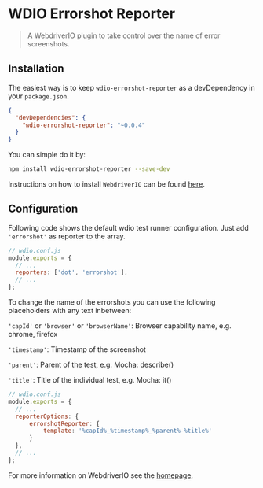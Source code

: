 WDIO Errorshot Reporter
==================

> A WebdriverIO plugin to take control over the name of error screenshots.

## Installation

The easiest way is to keep `wdio-errorshot-reporter` as a devDependency in your `package.json`.

```json
{
  "devDependencies": {
    "wdio-errorshot-reporter": "~0.0.4"
  }
}
```

You can simple do it by:

```bash
npm install wdio-errorshot-reporter --save-dev
```

Instructions on how to install `WebdriverIO` can be found [here](http://webdriver.io/guide/getstarted/install.html).

## Configuration

Following code shows the default wdio test runner configuration. Just add `'errorshot'` as reporter
to the array.

```js
// wdio.conf.js
module.exports = {
  // ...
  reporters: ['dot', 'errorshot'],
  // ...
};
```

To change the name of the errorshots you can use the following placeholders with any text inbetween: 

`'capId'` or `'browser'` or `'browserName'`: Browser capability name, e.g. chrome, firefox

`'timestamp'`: Timestamp of the screenshot

`'parent'`: Parent of the test, e.g. Mocha: describe()

`'title'`: Title of the individual test, e.g. Mocha: it()


```js
// wdio.conf.js
module.exports = {
  // ...
  reporterOptions: {
      errorshotReporter: {
          template: '%capId%_%timestamp%_%parent%-%title%'
      }
  },
  // ...
};
```

For more information on WebdriverIO see the [homepage](http://webdriver.io).
